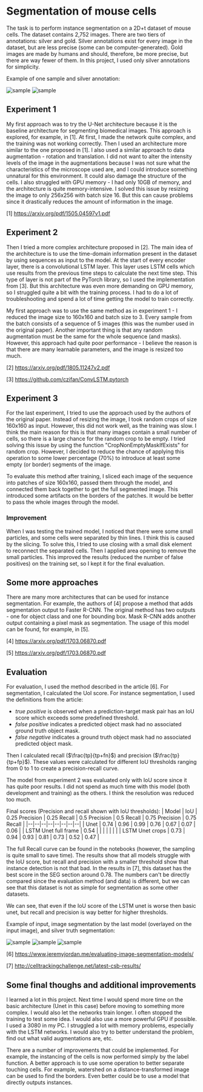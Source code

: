 # Segmentation of mouse cells
The task is to perform instance segmentation on a 2D+t dataset of mouse cells. The dataset contains 2,752 images. There are two tiers of annotations: silver and gold. Silver annotations exist for every image in the dataset, but are less precise (some can be computer-generated). Gold images are made by humans and should, therefore, be more precise, but there are way fewer of them. In this project, I used only silver annotations for simplicity.

Example of one sample and silver annotation:

![sample](imgs/1.png "Title") ![sample](imgs/2.png "Title")

## Experiment 1
My first approach was to try the U-Net architecture because it is the baseline architecture for segmenting biomedical images. This approach is explored, for example, in [1]. At first, I made the network quite complex, and the training was not working correctly. Then I used an architecture more similar to the one proposed in [1]. I also used a similar approach to data augmentation - rotation and translation. I did not want to alter the intensity levels of the image in the augmentations because I was not sure what the characteristics of the microscope used are, and I could introduce something unnatural for this environment. It could also damage the structure of the cells. I also struggled with GPU memory - I had only 10GB of memory, and the architecture is quite memory-intensive. I solved this issue by resizing the image to only 256x256 with batch size 16. But this can cause problems since it drastically reduces the amount of information in the image.

[1] https://arxiv.org/pdf/1505.04597v1.pdf

## Experiment 2 
Then I tried a more complex architecture proposed in [2]. The main idea of the architecture is to use the time-domain information present in the dataset by using sequences as input to the model. At the start of every encoder layer, there is a convolutional LSTM layer. This layer uses LSTM cells which use results from the previous time steps to calculate the next time step. This type of layer is not part of the PyTorch library, so I used the implementation from [3]. But this architecture was even more demanding on GPU memory, so I struggled quite a bit with the training process. I had to do a lot of troubleshooting and spend a lot of time getting the model to train correctly.

My first approach was to use the same method as in experiment 1 - I reduced the image size to 160x160 and batch size to 3. Every sample from the batch consists of a sequence of 5 images (this was the number used in the original paper). Another important thing is that any random augmentation must be the same for the whole sequence (and masks). However, this approach had quite poor performance - I believe the reason is that there are many learnable parameters, and the image is resized too much.


[2] https://arxiv.org/pdf/1805.11247v2.pdf

[3] https://github.com/czifan/ConvLSTM.pytorch

## Experiment 3
For the last experiment, I tried to use the approach used by the authors of the original paper. Instead of resizing the image, I took random crops of size 160x160 as input. However, this did not work well, as the training was slow. I think the main reason for this is that many images contain a small number of cells, so there is a large chance for the random crop to be empty. I tried solving this issue by using the function "CropNonEmptyMaskIfExists" for random crop. However, I decided to reduce the chance of applying this operation to some lower percentage (70%) to introduce at least some empty (or border) segments of the image.

To evaluate this method after training, I sliced each image of the sequence into patches of size 160x160, passed them through the model, and connected them back together to get the full segmented image. This introduced some artifacts on the borders of the patches. It would be better to pass the whole images through the model.

### Improvement
When I was testing the trained model, I noticed that there were some small particles, and some cells were separated by thin lines. I think this is caused by the slicing. To solve this, I tried to use closing with a small disk element to reconnect the separated cells. Then I applied area opening to remove the small particles. This improved the results (reduced the number of false positives) on the training set, so I kept it for the final evaluation.

## Some more approaches
There are many more architectures that can be used for instance segmentation. For example, the authors of [4] propose a method that adds segmentation output to Faster R-CNN. The original method has two outputs - one for object class and one for bounding box. Mask R-CNN adds another output containing a pixel mask as segmentation. The usage of this model can be found, for example, in [5].

[4] https://arxiv.org/pdf/1703.06870.pdf

[5] https://arxiv.org/pdf/1703.06870.pdf


## Evaluation
For evaluation, I used the method described in the article [6]. For segmentation, I calculated the UoI score. For instance segmentation, I used the definitions from the article:
- *true positive* is observed when a prediction-target mask pair has an IoU score which exceeds some predefined threshold.
- *false positive* indicates a predicted object mask had no associated ground truth object mask.
- *false negative* indicates a ground truth object mask had no associated predicted object mask.

Then I calculated recall ($\frac{tp}{tp+fn}$) and precision ($\frac{tp}{tp+fp}$). These values were calculated for different IoU thresholds ranging from 0 to 1 to create a precision-recall curve.

The model from experiment 2 was evaluated only with IoU score since it has quite poor results. I did not spend as much time with this model (both development and training) as the others. I think the resolution was reduced too much.

Final scores (Precision and recall shown with IoU thresholds):
| Model | IoU | 0.25 Precision | 0.25 Recall | 0.5 Precision | 0.5 Recall | 0.75 Precision | 0.75 Recall  |
|--|--|--|--|--|--|--|--|
| Unet | 0.74 | 0.96 | 0.99 | 0.76 | 0.67 | 0.07 | 0.06 |
| LSTM Unet full frame | 0.54 |  | |  |  |  | |
| LSTM Unet crops | 0.73 | 0.94 | 0.93 | 0.81 | 0.73 | 0.52 | 0.47 |

The full Recall curve can be found in the notebooks (however, the sampling is quite small to save time). The results show that all models struggle with the IoU score, but recall and precision with a smaller threshold show that instance detection is not that bad. In the results in [7], this dataset has the best score in the SEG section around 0.78. The numbers can't be directly compared since the evaluation method (and data) is different, but we can see that this dataset is not as simple for segmentation as some other datasets.

We can see, that even if the IoU score of the LSTM unet is worse then basic unet, but recall and precision is way better for higher thresholds.

Example of input, image segmentation by the last model (overlayed on the input image), and silver truth segmentation:

![sample](imgs/input.png "Title") ![sample](imgs/segmentation.png "Title") ![sample](imgs/silver_truth.png "Title")

[6] https://www.jeremyjordan.me/evaluating-image-segmentation-models/

[7] http://celltrackingchallenge.net/latest-csb-results/


## Some final thoughs and additional improvements
I learned a lot in this project. Next time I would spend more time on the basic architecture (Unet in this case) before moving to something more complex. I would also let the networks train longer. I often stopped the training to test some idea. I would also use a more powerful GPU if possible. I used a 3080 in my PC. I struggled a lot with memory problems, especially with the LSTM networks. I would also try to better understand the problem, find out what valid augmentations are, etc.

There are a number of improvements that could be implemented. For example, the instancing of the cells is now performed simply by the label function. A better approach is to use some operation to better separate touching cells. For example, watershed on a distance-transformed image can be used to find the borders. Even better could be to use a model that directly outputs instances.




